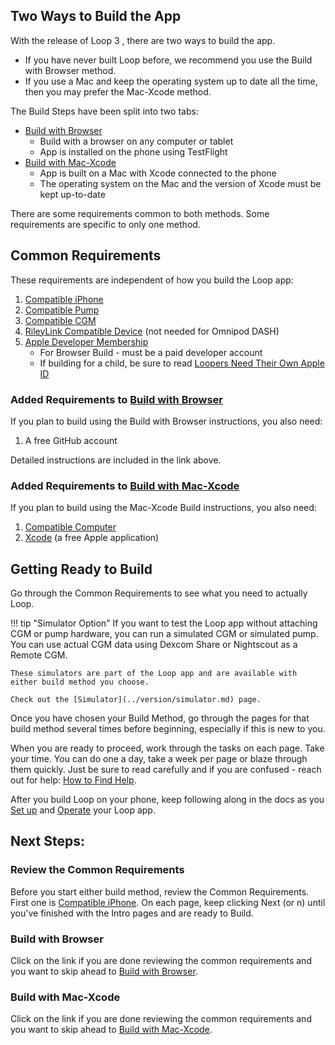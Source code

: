 ## Two Ways to Build the App

With the release of&nbsp;<span translate="no">Loop 3</span>&nbsp;, there are two ways to build the app.

* If you have never built&nbsp;<span translate="no">Loop</span>&nbsp;before, we recommend you use the Build with Browser method.
* If you use a Mac and keep the operating system up to date all the time, then you may prefer the Mac-Xcode method.

The Build Steps have been split into two tabs:

* [Build with Browser](../gh-actions/gh-overview.md)
    * Build with a browser on any computer or tablet
    * App is installed on the phone using&nbsp;<span translate="no">TestFlight</span>
* [Build with Mac-Xcode](../build/overview.md)
    * App is built on a Mac with Xcode connected to the phone
    * The operating system on the Mac and the version of Xcode must be kept up-to-date

There are some requirements common to both methods. Some requirements are specific to only one method.

## Common Requirements

These requirements are independent of how you build the Loop app:

1. [Compatible iPhone](../build/phone.md)
1. [Compatible Pump](../build/pump.md)
1. [Compatible CGM](../build/cgm.md)
1. [RileyLink Compatible Device](../build/rileylink.md) (not needed for Omnipod DASH)
1. [Apple Developer Membership](../build/apple-developer.md)
    * For Browser Build - must be a paid developer account
    * If building for a child, be sure to read [Loopers Need Their Own Apple ID](../build/apple-developer.md#loopers-need-their-own-apple-id)

### Added Requirements to [Build with Browser](../gh-actions/gh-overview.md)

If you plan to build using the Build with Browser instructions, you also need:

1.  A free&nbsp;<span translate="no">GitHub</span>&nbsp;account

Detailed instructions are included in the link above.

### Added Requirements to [Build with Mac-Xcode](../build/overview.md)

If you plan to build using the Mac-Xcode Build instructions, you also need:

1. [Compatible Computer](../build/computer.md#macos)
1. [Xcode](../build/xcode-version.md) (a free Apple application)


## Getting Ready to Build

Go through the Common Requirements to see what you need to actually Loop.

!!! tip "Simulator Option"
    If you want to test the Loop app without attaching CGM or pump hardware, you can run a simulated CGM or simulated pump. You can use actual CGM data using Dexcom Share or Nightscout as a Remote CGM.

    These simulators are part of the Loop app and are available with either build method you choose.
    
    Check out the [Simulator](../version/simulator.md) page.

Once you have chosen your Build Method, go through the pages for that build method several times before beginning, especially if this is new to you.

When you are ready to proceed, work through the tasks on each page. Take your time. You can do one a day, take a week per page or blaze through them quickly.  Just be sure to read carefully and if you are confused - reach out for help: [How to Find Help](../intro/loopdocs-how-to.md#how-to-find-help).

After you build Loop on your phone, keep following along in the docs as you [Set up](../loop-3/loop-3-overview.md) and [Operate](../operation/loop/open-loop.md) your Loop app.

## Next Steps:

### Review the Common Requirements

Before you start either build method, review the Common Requirements. First one is [Compatible iPhone](../build/phone.md). On each page, keep clicking Next (or n) until you've finished with the Intro pages and are ready to Build.

### Build with Browser

Click on the link if you are done reviewing the common requirements and you want to skip ahead to [Build with Browser](../gh-actions/gh-overview.md).

### Build with Mac-Xcode

Click on the link if you are done reviewing the common requirements and you want to skip ahead to [Build with Mac-Xcode](../build/overview.md).
